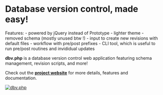 Database version control, made easy!
=

Features:
	- powered by jQuery instead of Prototype
	- lighter theme
	- removed schema (mostly unused btw !)
	- input to create new revisions with default files
	- workflow with pre/post prefixes
	- CLI tool, which is useful to run pre/post routines and invididual updates
	
**dbv.php** is a database version control web application featuring schema management, revision scripts, and more!

Check out the **[project website](http://dbv.vizuina.com)** for more details, features and documentation.

[![dbv.php](http://pix.slic.it/pics/F5ld15ndB2S9t567eBpi-Capture-d-----cran-2014-06-10----18-06-54.png)](http://dbv.vizuina.com)